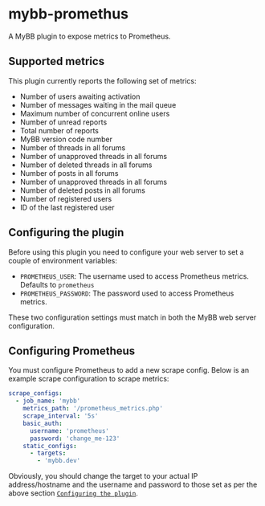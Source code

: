 # mybb-promethus

A MyBB plugin to expose metrics to Prometheus.

## Supported metrics

This plugin currently reports the following set of metrics:

- Number of users awaiting activation
- Number of messages waiting in the mail queue
- Maximum number of concurrent online users
- Number of unread reports
- Total number of reports
- MyBB version code number
- Number of threads in all forums
- Number of unapproved threads in all forums
- Number of deleted threads in all forums
- Number of posts in all forums
- Number of unapproved threads in all forums
- Number of deleted posts in all forums
- Number of registered users
- ID of the last registered user

## Configuring the plugin

Before using this plugin you need to configure your web server to set a couple of environment variables:

- `PROMETHEUS_USER`: The username used to access Prometheus metrics. Defaults to `prometheus`
- `PROMETHEUS_PASSWORD`: The password used to access Prometheus metrics.

These two configuration settings must match in both the MyBB web server configuration.

## Configuring Prometheus

You must configure Prometheus to add a new scrape config. Below is an example scrape configuration to scrape metrics:

```yaml
scrape_configs:
  - job_name: 'mybb'
    metrics_path: '/prometheus_metrics.php'
    scrape_interval: '5s'
    basic_auth:
      username: 'prometheus'
      password: 'change_me-123'
    static_configs:
      - targets:
        - 'mybb.dev'
```

Obviously, you should change the target to your actual IP address/hostname and the username and password to those set as per the above section [`Configuring the plugin`](#configuring-the-plugin).